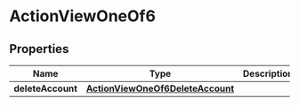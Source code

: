
# ActionViewOneOf6

## Properties
| Name | Type | Description | Notes |
| ------------ | ------------- | ------------- | ------------- |
| **deleteAccount** | [**ActionViewOneOf6DeleteAccount**](ActionViewOneOf6DeleteAccount.md) |  |  |



